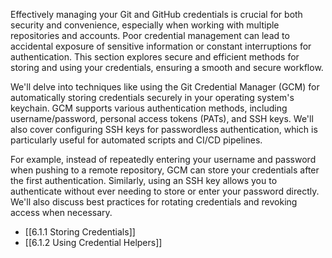 Effectively managing your Git and GitHub credentials is crucial for both security and convenience, especially when working with multiple repositories and accounts. Poor credential management can lead to accidental exposure of sensitive information or constant interruptions for authentication. This section explores secure and efficient methods for storing and using your credentials, ensuring a smooth and secure workflow.

We'll delve into techniques like using the Git Credential Manager (GCM) for automatically storing credentials securely in your operating system's keychain. GCM supports various authentication methods, including username/password, personal access tokens (PATs), and SSH keys. We'll also cover configuring SSH keys for passwordless authentication, which is particularly useful for automated scripts and CI/CD pipelines.

For example, instead of repeatedly entering your username and password when pushing to a remote repository, GCM can store your credentials after the first authentication. Similarly, using an SSH key allows you to authenticate without ever needing to store or enter your password directly. We'll also discuss best practices for rotating credentials and revoking access when necessary.

- [[6.1.1 Storing Credentials]]
- [[6.1.2 Using Credential Helpers]]